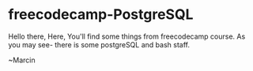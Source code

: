 # freecodecamp-PostgreSQL


Hello there,
Here, You'll find some things from freecodecamp course.
As you may see- there is some postgreSQL and bash staff.

~Marcin
